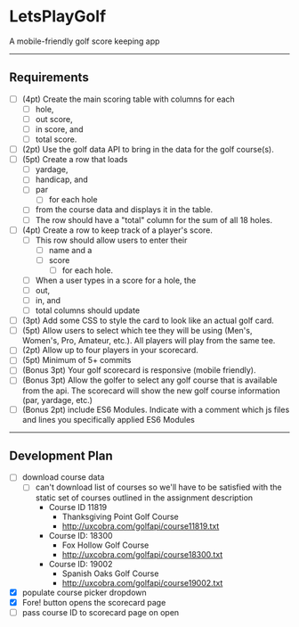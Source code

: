 # LetsPlayGolf
A mobile-friendly golf score keeping app

---
## Requirements
 - [ ] (4pt) Create the main scoring table with columns for each
   - [ ] hole,
   - [ ] out score,
   - [ ] in score, and
   - [ ] total score.
 - [ ] (2pt) Use the golf data API to bring in the data for the golf course(s).
 - [ ] (5pt) Create a row that loads
   - [ ] yardage,
   - [ ] handicap, and
   - [ ] par
     - [ ] for each hole
   - [ ] from the course data and displays it in the table.
   - [ ] The row should have a "total" column for the sum of all 18 holes.
 - [ ] (4pt) Create a row to keep track of a player's score.
   - [ ] This row should allow users to enter their
     - [ ] name and a
     - [ ] score
       - [ ] for each hole.
   - [ ]  When a user types in a score for a hole, the
     - [ ]  out,
     - [ ]  in, and
     - [ ]  total columns should update
 - [ ] (3pt) Add some CSS to style the card to look like an actual golf card.
 - [ ] (5pt) Allow users to select which tee they will be using
(Men's, Women's, Pro, Amateur, etc.). All players will play from the same tee.
 - [ ] (2pt) Allow up to four players in your scorecard.
 - [ ] (5pt) Minimum of 5+ commits
 - [ ] (Bonus 3pt) Your golf scorecard is responsive (mobile friendly).
 - [ ] (Bonus 3pt) Allow the golfer to select any golf course that is available
from the api. The scorecard will show the new golf course information
(par, yardage, etc.)
 - [ ] (Bonus 2pt) include ES6 Modules. Indicate with a comment which js files
and lines you specifically applied ES6 Modules
---
## Development Plan
 - [ ] download course data
   - [ ] can't download list of courses so we'll have to be satisfied with the
static set of courses outlined in the assignment description
     - Course ID 11819
       - Thanksgiving Point Golf Course
       - http://uxcobra.com/golfapi/course11819.txt
     - Course ID: 18300
       - Fox Hollow Golf Course
       - http://uxcobra.com/golfapi/course18300.txt
     - Course ID: 19002
       - Spanish Oaks Golf Course
       - http://uxcobra.com/golfapi/course19002.txt
 - [x] populate course picker dropdown
 - [x] Fore! button opens the scorecard page
 - [ ] pass course ID to scorecard page on open
